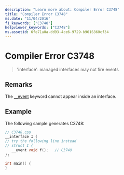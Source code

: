 ```yaml
---
description: "Learn more about: Compiler Error C3748"
title: "Compiler Error C3748"
ms.date: "11/04/2016"
f1_keywords: ["C3748"]
helpviewer_keywords: ["C3748"]
ms.assetid: 6fe71a0a-dd93-4ce6-9729-b9616360cf34
---
```

# Compiler Error C3748

> 'interface': managed interfaces may not fire events

## Remarks

The [__event](../../cpp/event.md) keyword cannot appear inside an interface.

## Example

The following sample generates C3748:

```cpp
// C3748.cpp
__interface I {
// try the following line instead
// struct I {
   __event void f();   // C3748
};

int main() {
}
```
